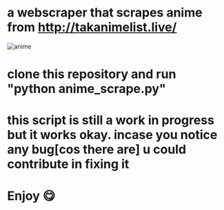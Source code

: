 # a webscraper that scrapes anime from http://takanimelist.live/

![anime](https://user-images.githubusercontent.com/71889751/94374769-56a4bb00-0106-11eb-970a-61e558ab6f81.png)

# clone this repository and run "python anime_scrape.py"
# this script is still a work in progress but it works okay. incase you notice any bug[cos there are] u could contribute in fixing it
# Enjoy 😋

